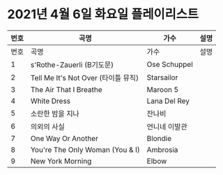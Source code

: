 # 2021년 4월 6일 화요일 플레이리스트

| 번호 | 곡명 | 가수 | 설명 |
|------|------|------|------|
| 번호 | 곡명 | 가수 | 설명 |
| 1 | s'Rothe-Zauerli (B기도문) | Ose Schuppel |  |
| 2 | Tell Me It's Not Over (타이틀 뮤직) | Starsailor |  |
| 3 | The Air That I Breathe | Maroon 5 |  |
| 4 | White Dress | Lana Del Rey |  |
| 5 | 소란한 밤을 지나 | 잔나비 |  |
| 6 | 의외의 사실 | 언니네 이발관 |  |
| 7 | One Way Or Another | Blondie |  |
| 8 | You're The Only Woman (You & I) | Ambrosia |  |
| 9 | New York Morning | Elbow |  |
